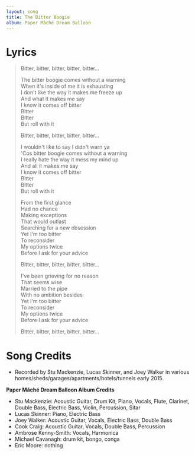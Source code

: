 ```yaml
---
layout: song
title: The Bitter Boogie
album: Paper Mâché Dream Balloon
---
```


# Lyrics

> Bitter, bitter, bitter, bitter, bitter...  
>  
> The bitter boogie comes without a warning  
> When it's inside of me it is exhausting  
> I don't like the way it makes me freeze up  
> And what it makes me say  
> I know it comes off bitter  
> Bitter  
> Bitter  
> But roll with it  
>  
> Bitter, bitter, bitter, bitter, bitter...  
>  
> I wouldn't like to say I didn't warn ya  
> 'Cos bitter boogie comes without a warning  
> I really hate the way it mess my mind up  
> And all it makes me say  
> I know it comes off bitter  
> Bitter  
> Bitter  
> But roll with it  
>  
> From the first glance  
> Had no chance  
> Making exceptions  
> That would outlast  
> Searching for a new obsession  
> Yet I'm too bitter  
> To reconsider  
> My options twice  
> Before I ask for your advice  
>  
> Bitter, bitter, bitter, bitter, bitter...  
>  
> I've been grieving for no reason  
> That seems wise  
> Married to the pipe  
> With no ambition besides  
> Yet I'm too bitter  
> To reconsider  
> My options twice  
> Before I ask for your advice  
>  
> Bitter, bitter, bitter, bitter, bitter...  

# Song Credits

* Recorded by Stu Mackenzie, Lucas Skinner, and Joey Walker in various homes/sheds/garages/apartments/hotels/tunnels early 2015.

**Paper Mâché Dream Balloon Album Credits**

* Stu Mackenzie: Acoustic Guitar, Drum Kit, Piano, Vocals, Flute, Clarinet, Double Bass, Electric Bass, Violin, Percussion, Sitar
* Lucas Skinner: Piano, Electric Bass
* Joey Walker: Acoustic Guitar, Vocals, Electric Bass, Double Bass
* Cook Craig: Acoustic Guitar, Vocals, Double Bass, Percussion
* Ambrose Kenny-Smith: Vocals, Harmonica
* Michael Cavanagh: drum kit, bongo, conga
* Eric Moore: nothing

